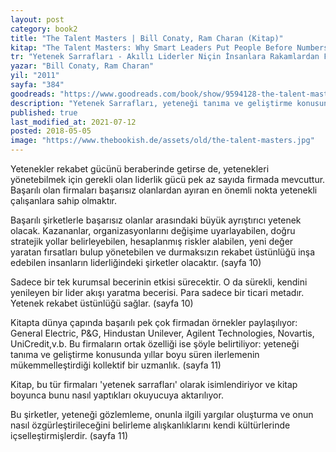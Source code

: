 ```yaml
---
layout: post  
category: book2  
title: "The Talent Masters | Bill Conaty, Ram Charan (Kitap)"  
kitap: "The Talent Masters: Why Smart Leaders Put People Before Numbers"  
tr: "Yetenek Sarrafları - Akıllı Liderler Niçin İnsanlara Rakamlardan Fazla Değer Verir?"  
yazar: "Bill Conaty, Ram Charan"  
yil: "2011"  
sayfa: "384"  
goodreads: "https://www.goodreads.com/book/show/9594128-the-talent-masters"
description: "Yetenek Sarrafları, yeteneği tanıma ve geliştirme konusunda başarılı olan ünlü şirketleri inceliyor."
published: true
last_modified_at: 2021-07-12
posted: 2018-05-05
image: "https://www.thebookish.de/assets/old/the-talent-masters.jpg"
---
```


Yetenekler rekabet gücünü beraberinde getirse de, yetenekleri yönetebilmek için gerekli olan liderlik gücü pek az sayıda firmada mevcuttur. Başarılı olan firmaları başarısız olanlardan ayıran en önemli nokta yetenekli çalışanlara sahip olmaktır.  
  
Başarılı şirketlerle başarısız olanlar arasındaki büyük ayrıştırıcı yetenek olacak. Kazananlar, organizasyonlarını değişime uyarlayabilen, doğru stratejik yollar belirleyebilen, hesaplanmış riskler alabilen, yeni değer yaratan fırsatları bulup yönetebilen ve durmaksızın rekabet üstünlüğü inşa edebilen insanların liderliğindeki şirketler olacaktır. (sayfa 10)  
  
Sadece bir tek kurumsal becerinin etkisi sürecektir. O da sürekli, kendini yenileyen bir lider akışı yaratma becerisi. Para sadece bir ticari metadır. Yetenek rekabet üstünlüğü sağlar. (sayfa 10)  
  
Kitapta dünya çapında başarılı pek çok firmadan örnekler paylaşılıyor: General Electric, P&G, Hindustan Unilever, Agilent Technologies, Novartis, UniCredit,v.b. Bu firmaların ortak özelliği ise şöyle belirtiliyor: yeteneği tanıma ve geliştirme konusunda yıllar boyu süren ilerlemenin mükemmelleştirdiği kollektif bir uzmanlık. (sayfa 11)   
  
Kitap, bu tür firmaları 'yetenek sarrafları' olarak isimlendiriyor ve kitap boyunca bunu nasıl yaptıkları okuyucuya aktarılıyor.  
  
Bu şirketler, yeteneği gözlemleme, onunla ilgili yargılar oluşturma ve onun nasıl özgürleştirileceğini belirleme alışkanlıklarını kendi kültürlerinde içselleştirmişlerdir. (sayfa 11)  
 

